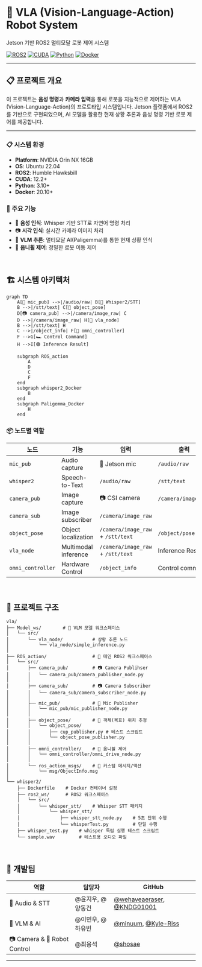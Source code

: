 # 🤖 VLA (Vision-Language-Action) Robot System

Jetson 기반 ROS2 멀티모달 로봇 제어 시스템

[![ROS2](https://img.shields.io/badge/ROS2-Humble-blue.svg)](https://docs.ros.org/en/humble/)
[![CUDA](https://img.shields.io/badge/CUDA-12.2+-green.svg)](https://developer.nvidia.com/cuda-toolkit)
[![Python](https://img.shields.io/badge/Python-3.10+-yellow.svg)](https://www.python.org/)
[![Docker](https://img.shields.io/badge/Docker-Enabled-blue.svg)](https://www.docker.com/)

---

## 📋 **프로젝트 개요**

이 프로젝트는 **음성 명령**과 **카메라 입력**을 통해 로봇을 지능적으로 제어하는 VLA (Vision-Language-Action)의 프로토타입 시스템입니다. Jetson 플랫폼에서 ROS2를 기반으로 구현되었으며, AI 모델을 활용한 현재 상황 추론과 음성 명령 기반 로봇 제어를 제공합니다.

---

### **📋 시스템 환경**
- **Platform**: NVIDIA Orin NX 16GB
- **OS**: Ubuntu 22.04
- **ROS2**: Humble Hawksbill
- **CUDA**: 12.2+
- **Python**: 3.10+
- **Docker**: 20.10+  

### **🎯 주요 기능**
- 🎤 **음성 인식**: Whisper 기반 STT로 자연어 명령 처리
- 📷 **시각 인식**: 실시간 카메라 이미지 처리
- 🧠 **VLM 추론**: 멀티모달 AI(Paligemma)를 통한 현재 상황 인식
- 🚗 **옴니휠 제어**: 정밀한 로봇 이동 제어  
<br>


## 🏗️ **시스템 아키텍처**

```mermaid
graph TD
    A[🎤 mic_pub] -->|/audio/raw| B[🧠 Whisper2/STT]
    B -->|/stt/text| C[🎯 object_pose]
    D[📷 camera_pub] -->|/camera/image_raw| C
    D -->|/camera/image_raw| H[🤖 vla_node]
    B -->|/stt/text| H
    C -->|/object_info| F[🚗 omni_controller]
    F -->G[🏎️ Control Command]
    H -->I[🟢 Inference Result]

    subgraph ROS_action
        A
        D
        C
        F
    end
    subgraph whisper2_Docker
        B
    end
    subgraph Paligemma_Docker
        H
    end
```

### **📦 노드별 역할**

| **노드** | **기능** | **입력** | **출력** |
|----------|----------|----------|----------|
| `mic_pub` | Audio capture | 🎤 Jetson mic | `/audio/raw` |
| `whisper2` | Speech-to-Text | `/audio/raw` | `/stt/text` |
| `camera_pub` | Image capture | 📷 CSI camera | `/camera/image_raw` |
| `camera_sub` | Image subscriber | `/camera/image_raw` |
| `object_pose` | Object localization	 | `/camera/image_raw` + `/stt/text` | `/object/pose` |
| `vla_node` | Multimodal inference | `/camera/image_raw` + `/stt/text` | Inference Result |
| `omni_controller` | Hardware Control | `/object_info` | Control command |
<br>

## 📁 **프로젝트 구조**

```
vla/
├── Model_ws/        # 🧠 VLM 모델 워크스페이스
│   └── src/
│       └── vla_node/           # 상황 추론 노드
│           └── vla_node/simple_inference.py
│
├── ROS_action/                 # 🤖 메인 ROS2 워크스페이스
│   └── src/                    
│       ├── camera_pub/         # 📷 Camera Publihser
│       │   └── camera_pub/camera_publisher_node.py
│       │
│       ├── camera_sub/         # 📷 Camera Subscriber
│       │   └── camera_sub/camera_subscriber_node.py
│       │
│       ├── mic_pub/            # 🎤 Mic Publisher
│       │   └── mic_pub/mic_publisher_node.py
│       │
│       ├── object_pose/        # 🎯 객체(목표) 위치 추정
│       │   └── object_pose/
│       │       ├── cup_publisher.py # 테스트 스크립트
│       │       └── object_pose_publisher.py 
│       │
│       ├── omni_controller/    # 🚗 옴니휠 제어
│       │   └── omni_controller/omni_drive_node.py
│       │
│       └── ros_action_msgs/    # 🔗 커스텀 메시지/액션
│           └── msg/ObjectInfo.msg
│
└── whisper2/
    ├── Dockerfile    # Docker 컨테이너 설정
    ├── ros2_ws/      # ROS2 워크스페이스
    │   └── src/
    │       └── whisper_stt/    # Whisper STT 패키지
    │           └── whisper_stt/
    │               ├── whisper_stt_node.py    # 5초 단위 수행
    │               └── whisperTest.py         # 단일 수행
    ├── whisper_test.py    # whisper 독립 실행 테스트 스크립트
    └── sample.wav         # 테스트용 오디오 파일

```
<br>

## 👥 **개발팀**

| **역할** | **담당자** | **GitHub** |
|----------|-----------|------------|
| 🎤 Audio & STT | @윤지우, @양동건 | [@wehaveaeraser](https://github.com/wehaveaeraser), [@KNDG01001](https://github.com/KNDG01001) |
| 🧠 VLM & AI | @이민우, @하유빈 | [@minuum](https://github.com/minuum), [@Kyle-Riss](https://github.com/Kyle-Riss) |
| 📷 Camera & 🚗 Robot Control| @최용석 | [@shosae](https://github.com/shosae) |
---
